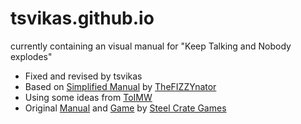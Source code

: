 # tsvikas.github.io

currently containing an visual manual for "Keep Talking and Nobody explodes"

* Fixed and revised by tsvikas
* Based on <a href="http://fizzystack.web.fc2.com/ktane/visual.html">Simplified Manual</a> by <a href="https://www.reddit.com/user/thefizzynator/">TheFIZZYnator</a>
* Using some ideas from <a href="https://github.com/Timwi/KtaneContent/tree/master/PDF">ToIMW</a>
* Original <a href="https://www.bombmanual.com/">Manual</a> and <a href="http://www.keeptalkinggame.com/">Game</a> by <a href="https://steelcrategames.com/">Steel Crate Games</a>
